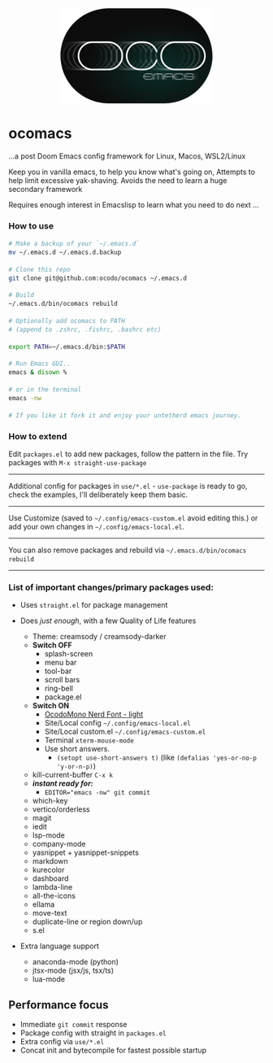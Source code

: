 <center><img src="assets/ocomacs-logo.png" /></center>

# ocomacs

  ...a post Doom Emacs config framework for Linux, Macos, WSL2/Linux

  Keep you in vanilla emacs, to help you know what's going on,
  Attempts to help limit excessive yak-shaving. 
  Avoids the need to learn a huge secondary framework
  
  Requires enough interest in Emacslisp to 
  learn what you need to do next ...


### How to use

```sh
# Make a backup of your `~/.emacs.d`
mv ~/.emacs.d ~/.emacs.d.backup

# Clone this repo
git clone git@github.com:ocodo/ocomacs ~/.emacs.d

# Build
~/.emacs.d/bin/ocomacs rebuild

# Optionally add ocomacs to PATH 
# (append to .zshrc, .fishrc, .bashrc etc)

export PATH=~/.emacs.d/bin:$PATH

# Run Emacs GUI.. 
emacs & disown %

# or in the terminal 
emacs -nw

# If you like it fork it and enjoy your untetherd emacs journey.
```

### How to extend

Edit `packages.el` to add new packages, follow the pattern in the
file. Try packages with `M-x straight-use-package`

- - -

Additional config for packages in `use/*.el` - `use-package` is ready
to go, check the examples, I'll deliberately keep them basic.

- - -

Use Customize (saved to `~/.config/emacs-custom.el` avoid editing
this.) or add your own changes in `~/.config/emacs-local.el`.

- - -

You can also remove packages and rebuild via `~/.emacs.d/bin/ocomacs rebuild`

- - -

### List of important changes/primary packages used:

- Uses `straight.el` for package management

- Does _just enough_, with a few Quality of Life features
  - Theme: creamsody / creamsody-darker
  - **Switch OFF** 
    - splash-screen
	- menu bar
	- tool-bar
	- scroll bars
	- ring-bell
	- package.el
  - **Switch ON**
	- [OcodoMono Nerd Font - light](https://github.com/ocodo/ocodo-mono)
	- Site/Local config `~/.config/emacs-local.el`
	- Site/Local custom.el `~/.config/emacs-custom.el`
	- Terminal `xterm-mouse-mode`
    - Use short answers. 
	  - `(setopt use-short-answers t)` (like `(defalias 'yes-or-no-p 'y-or-n-p)`)
  - kill-current-buffer `C-x k`
  - _**instant ready for:**_ 
    - `EDITOR="emacs -nw" git commit`
  - which-key
  - vertico/orderless
  - magit
  - iedit
  - lsp-mode
  - company-mode
  - yasnippet + yasnippet-snippets 
  - markdown
  - kurecolor
  - dashboard
  - lambda-line
  - all-the-icons
  - ellama
  - move-text
  - duplicate-line or region down/up
  - s.el
- Extra language support
  - anaconda-mode (python)
  - jtsx-mode (jsx/js, tsx/ts)
  - lua-mode
  
## Performance focus

- Immediate `git commit` response
- Package config with straight in `packages.el`
- Extra config via `use/*.el`
- Concat init and bytecompile for fastest possible startup

